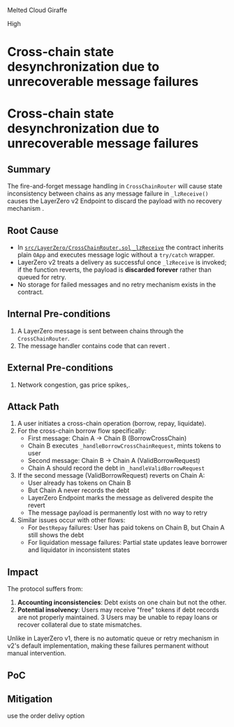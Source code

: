 Melted Cloud Giraffe

High

# Cross-chain state desynchronization due to unrecoverable message failures

# Cross-chain state desynchronization due to unrecoverable message failures

## Summary
The fire-and-forget message handling in `CrossChainRouter`  will cause state inconsistency between chains  as any message failure in `_lzReceive()` causes the LayerZero v2 Endpoint to discard the payload with no recovery mechanism .

## Root Cause
- In [`src/LayerZero/CrossChainRouter.sol` `_lzReceive`](https://github.com/sherlock-audit/2025-05-lend-audit-contest/blob/main/Lend-V2/src/LayerZero/CrossChainRouter.sol#L742-L768) the contract inherits plain `OApp` and executes message logic without a `try/catch` wrapper.
- LayerZero v2 treats a delivery as successful once `_lzReceive` is invoked; if the function reverts, the payload is **discarded forever** rather than queued for retry.
- No storage for failed messages and no retry mechanism exists in the contract.

## Internal Pre-conditions
1. A LayerZero message is sent between chains through the `CrossChainRouter`.
2. The message handler contains code that can revert  .

## External Pre-conditions
1. Network congestion, gas price spikes,.

## Attack Path
1. A user initiates a cross-chain operation (borrow, repay, liquidate).
2. For the cross-chain borrow flow specifically:
   - First message: Chain A → Chain B (BorrowCrossChain)
   - Chain B executes `_handleBorrowCrossChainRequest`, mints tokens to user
   - Second message: Chain B → Chain A (ValidBorrowRequest)
   - Chain A should record the debt in `_handleValidBorrowRequest`
3. If the second message (ValidBorrowRequest) reverts on Chain A:
   - User already has tokens on Chain B
   - But Chain A never records the debt
   - LayerZero Endpoint marks the message as delivered despite the revert
   - The message payload is permanently lost with no way to retry
4. Similar issues occur with other flows:
   - For `DestRepay` failures: User has paid tokens on Chain B, but Chain A still shows the debt
   - For liquidation message failures: Partial state updates leave borrower and liquidator in inconsistent states

## Impact
The protocol suffers from:
1. **Accounting inconsistencies**: Debt exists on one chain but not the other.
2. **Potential insolvency**: Users may receive "free" tokens if debt records are not properly maintained.
3 Users may be unable to repay loans or recover collateral due to state mismatches.

Unlike in LayerZero v1, there is no automatic queue or retry mechanism in v2's default implementation, making these failures permanent without manual intervention.

## PoC


## Mitigation
use the order delivy option 


